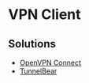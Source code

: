 # VPN Client

## Solutions

- [OpenVPN Connect](/openvpn/connect.md)
- [TunnelBear](/tunnelbear.md)

<!--
HolaVPN2
Urban VPN Desktop
-->
